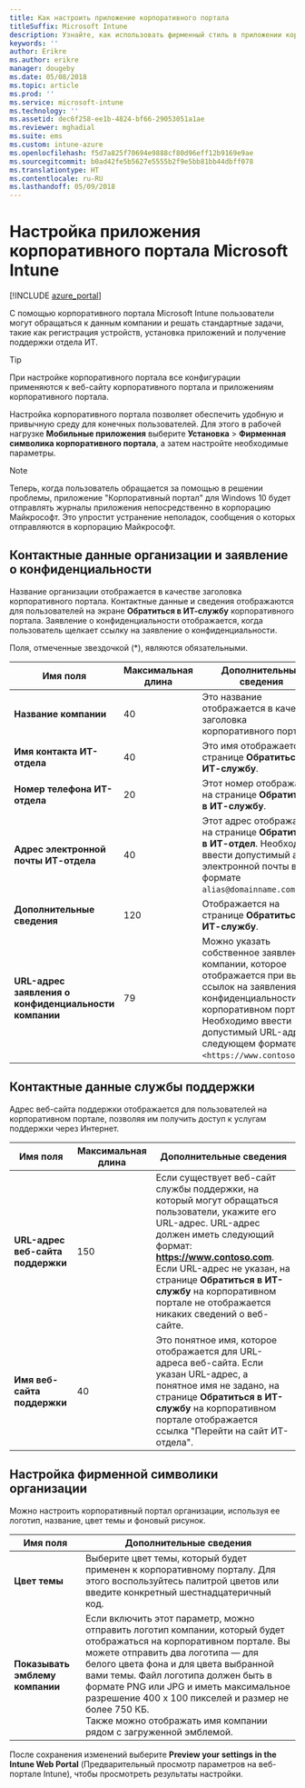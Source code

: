 ```yaml
---
title: Как настроить приложение корпоративного портала
titleSuffix: Microsoft Intune
description: Узнайте, как использовать фирменный стиль в приложении корпоративного портала Intune.
keywords: ''
author: Erikre
ms.author: erikre
manager: dougeby
ms.date: 05/08/2018
ms.topic: article
ms.prod: ''
ms.service: microsoft-intune
ms.technology: ''
ms.assetid: dec6f258-ee1b-4824-bf66-29053051a1ae
ms.reviewer: mghadial
ms.suite: ems
ms.custom: intune-azure
ms.openlocfilehash: f5d7a825f70694e9888cf80d96eff12b9169e9ae
ms.sourcegitcommit: b0ad42fe5b5627e5555b2f9e5bb81bb44dbff078
ms.translationtype: HT
ms.contentlocale: ru-RU
ms.lasthandoff: 05/09/2018
---
```

# <a name="how-to-configure-the-microsoft-intune-company-portal-app"></a>Настройка приложения корпоративного портала Microsoft Intune

[!INCLUDE [azure_portal](./includes/azure_portal.md)]

С помощью корпоративного портала Microsoft Intune пользователи могут обращаться к данным компании и решать стандартные задачи, такие как регистрация устройств, установка приложений и получение поддержки отдела ИТ.        

> [!Tip]        
> При настройке корпоративного портала все конфигурации применяются к веб-сайту корпоративного портала и приложениям корпоративного портала.       

Настройка корпоративного портала позволяет обеспечить удобную и привычную среду для конечных пользователей. Для этого в рабочей нагрузке **Мобильные приложения** выберите **Установка** > **Фирменная символика корпоративного портала**, а затем настройте необходимые параметры.  

> [!Note]       
> Теперь, когда пользователь обращается за помощью в решении проблемы, приложение "Корпоративный портал" для Windows 10 будет отправлять журналы приложения непосредственно в корпорацию Майкрософт. Это упростит устранение неполадок, сообщения о которых отправляются в корпорацию Майкрософт.  

## <a name="company-contact-information-and-privacy-statement"></a>Контактные данные организации и заявление о конфиденциальности        
Название организации отображается в качестве заголовка корпоративного портала. Контактные данные и сведения отображаются для пользователей на экране **Обратиться в ИТ-службу** корпоративного портала. Заявление о конфиденциальности отображается, когда пользователь щелкает ссылку на заявление о конфиденциальности.

Поля, отмеченные звездочкой (*), являются обязательными.       


| Имя поля | Максимальная длина | Дополнительные сведения |
|---|---|---|
|**Название компании**| 40 | Это название отображается в качестве заголовка корпоративного портала. |
|**Имя контакта ИТ-отдела** | 40 | Это имя отображается на странице **Обратиться в ИТ-службу**. |
|**Номер телефона ИТ-отдела** | 20 | Этот номер отображается на странице **Обратиться в ИТ-службу**. |
|**Адрес электронной почты ИТ-отдела**| 40 | Этот адрес отображается на странице **Обратиться в ИТ-отдел**. Необходимо ввести допустимый адрес электронной почты в формате `alias@domainname.com`. |
| **Дополнительные сведения**|    120     | Отображается на странице **Обратиться в ИТ-службу**. |
| **URL-адрес заявления о конфиденциальности компании** |     79     | Можно указать собственное заявление компании, которое отображается при выборе ссылок на заявления о конфиденциальности на корпоративном портале. Необходимо ввести допустимый URL-адрес в следующем формате: `<https://www.contoso.com>`. |

## <a name="support-contacts"></a>Контактные данные службы поддержки     
Адрес веб-сайта поддержки отображается для пользователей на корпоративном портале, позволяя им получить доступ к услугам поддержки через Интернет.        

|Имя поля|Максимальная длина|Дополнительные сведения|
|---|---|---|
|**URL-адрес веб-сайта поддержки**|150|Если существует веб-сайт службы поддержки, на который могут обращаться пользователи, укажите его URL-адрес. URL-адрес должен иметь следующий формат: **https://www.contoso.com**. Если URL-адрес не указан, на странице **Обратиться в ИТ-службу** на корпоративном портале не отображается никаких сведений о веб-сайте.|
|**Имя веб-сайта поддержки**|40|Это понятное имя, которое отображается для URL-адреса веб-сайта. Если указан URL-адрес, а понятное имя не задано, на странице **Обратиться в ИТ-службу** на корпоративном портале отображается ссылка "Перейти на сайт ИТ-отдела".

## <a name="company-branding-customization"></a>Настройка фирменной символики организации       
Можно настроить корпоративный портал организации, используя ее логотип, название, цвет темы и фоновый рисунок.     

|Имя поля|Дополнительные сведения|
|---|---|
|**Цвет темы**|Выберите цвет темы, который будет применен к корпоративному порталу. Для этого воспользуйтесь палитрой цветов или введите конкретный шестнадцатеричный код.|
|**Показывать эмблему компании**|Если включить этот параметр, можно отправить логотип компании, который будет отображаться на корпоративном портале. Вы можете отправить два логотипа — для белого цвета фона и для цвета выбранной вами темы. Файл логотипа должен быть в формате PNG или JPG и иметь максимальное разрешение 400 x 100 пикселей и размер не более 750 КБ.<br>Также можно отображать имя компании рядом с загруженной эмблемой.|

После сохранения изменений выберите **Preview your settings in the Intune Web Portal** (Предварительный просмотр параметров на веб-портале Intune), чтобы просмотреть результаты настройки.
